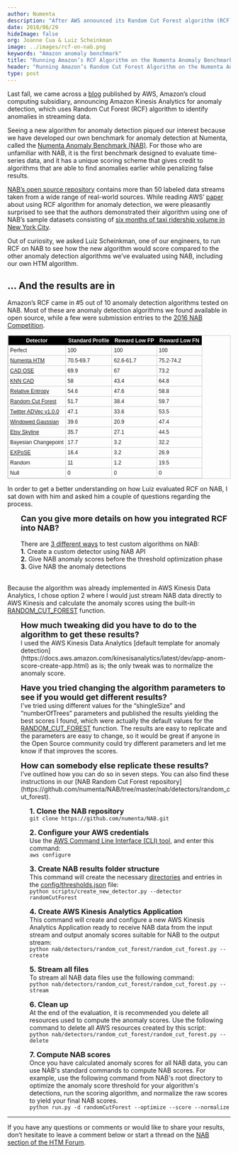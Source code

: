 ```yaml
---
author: Numenta
description: "After AWS announced its Random Cut Forest algorithm (RCF) for anomaly detection, we were curious to see how it would score on the Numenta Anomaly Benchmark (NAB), a benchmark we designed to test anomaly detection algorithms. We share the results in this blog and ask one of our engineers to walk us through the process"
date: 2018/06/29
hideImage: false
org: Joanne Cua & Luiz Scheinkman
image: ../images/rcf-on-nab.png
keywords: "Amazon anomaly benchmark"
title: "Running Amazon’s RCF Algorithm on the Numenta Anomaly Benchmark"
header: "Running Amazon’s Random Cut Forest Algorithm on the Numenta Anomaly Benchmark"
type: post
---
```


Last fall, we came across a [blog](https://aws.amazon.com/about-aws/whats-new/2017/11/now-get-explanations-for-anomaly-scores-with-amazon-kinesis-analytics-anomaly-detection/?sc_channel=em&sc_campaign=Launch_RN20171107&sc_publisher=aws&sc_medium=em_&sc_content=launch_la_nontier1&sc_country=&sc_geo=&sc_category=mult&sc_outcome=launch&mkt_tok=eyJpIjoiWVdReFl6SmxOemhrWlRRMyIsInQiOiJpNnlqXC9sZWRUZEVld0ZSVDEwd2NLTW5sb2JmMlp6S0JKdVVyZkZQbElZM09SZnpDQjhUdmN1dkR5dFM3bU5aWkVrZ3FPRHpMUjZmYm5jSkg1WUhUUmZLbXg3bUpOOVhUQzdIaTU0QjBuV3hucnV5ZDEzZld5cXhnZjE2NFdRUkMifQ%3D%3D) published by AWS, Amazon’s cloud computing subsidiary, announcing Amazon Kinesis Analytics for anomaly detection, which uses Random Cut Forest (RCF) algorithm to identify anomalies in streaming data.

Seeing a new algorithm for anomaly detection piqued our interest because we have developed our own benchmark for anomaly detection at Numenta, called the [Numenta Anomaly Benchmark (NAB)](/applications/numenta-anomaly-benchmark/). For those who are unfamiliar with NAB, it is the first benchmark designed to evaluate time-series data, and it has a unique scoring scheme that gives credit to algorithms that are able to find anomalies earlier while penalizing false results.

[NAB’s open source repository](https://github.com/numenta/NAB) contains more than 50 labeled data streams taken from a wide range of real-world sources. While reading AWS’ [paper](http://proceedings.mlr.press/v48/guha16.pdf) about using RCF algorithm for anomaly detection, we were pleasantly surprised to see that the authors demonstrated their algorithm using one of NAB’s sample datasets consisting of [six months of taxi ridership volume in New York City](https://github.com/numenta/NAB/blob/master/data/realKnownCause/nyc_taxi.csv).

Out of curiosity, we asked Luiz Scheinkman, one of our engineers, to run RCF on NAB to see how the new algorithm would score compared to the other anomaly detection algorithms we’ve evaluated using NAB, including our own HTM algorithm.

## ... And the results are in

Amazon’s RCF came in #5 out of 10 anomaly detection algorithms tested on NAB. Most of these are anomaly detection algorithms we found available in open source, while a few were submission entries to the [2016 NAB Competition](/company/newsletter/2016/02/10/numenta-anomaly-benchmark-competition/).

<style type="text/css">
	table.tableizer-table {
		font-size: 12px;
		border: 1px solid #CCC;
		font-family: Arial, Helvetica, sans-serif;
	}
	.tableizer-table td {
		padding: 4px;
		margin: 3px;
		border: 1px solid #CCC;
	}
	.tableizer-table th {
		background-color: #000000;
		color: fff;
		font-weight: bold;
	}
</style>
<table class="tableizer-table">
<thead><tr class="tableizer-firstrow"><th>Detector</th><th>Standard Profile</th><th>Reward Low FP</th><th>Reward Low FN</th></tr></thead><tbody>
 <tr><td>Perfect</td><td>100</td><td>100</td><td>100</td></tr>
 <tr><td><a href="https://github.com/numenta/nupic">Numenta HTM</a></td><td>70.5-69.7</td><td>62.6-61.7</td><td>75.2-74.2</td></tr>
 <tr><td><a href="https://github.com/smirmik/CAD">CAD OSE</a></td><td>69.9</td><td>67</td><td>73.2</td></tr>
 <tr><td><a href="https://github.com/numenta/NAB/tree/master/nab/detectors/knncad">KNN CAD</a></td><td>58</td><td>43.4</td><td>64.8</td></tr>
 <tr><td><a href="http://www.hpl.hp.com/techreports/2011/HPL-2011-8.pdf">Relative Entropy</a></td><td>54.6</td><td>47.6</td><td>58.8</td></tr>
 <tr><td><a href="http://proceedings.mlr.press/v48/guha16.pdf">Random Cut Forest</a></td><td>51.7</td><td>38.4</td><td>59.7</td></tr>
 <tr><td><a href="https://github.com/twitter/AnomalyDetection">Twitter ADVec v1.0.0</a></td><td>47.1</td><td>33.6</td><td>53.5</td></tr>
 <tr><td><a href="https://github.com/numenta/NAB/blob/master/nab/detectors/gaussian/windowedGaussian_detector.py">Windowed Gaussian</a></td><td>39.6</td><td>20.9</td><td>47.4</td></tr>
 <tr><td><a href="https://github.com/etsy/skyline">Etsy Skyline</a></td><td>35.7</td><td>27.1</td><td>44.5</td></tr>
 <tr><td>Bayesian Changepoint</td><td>17.7</td><td>3.2</td><td>32.2</td></tr>
 <tr><td><a href="https://arxiv.org/abs/1601.06602v3">EXPoSE</a></td><td>16.4</td><td>3.2</td><td>26.9</td></tr>
 <tr><td>Random</td><td>11</td><td>1.2</td><td>19.5</td></tr>
 <tr><td>Null</td><td>0</td><td>0</td><td>0</td></tr>
</tbody></table>

In order to get a better understanding on how Luiz evaluated RCF on NAB, I sat down with him and asked him a couple of questions regarding the process.

<p style="margin-left: 30px"><font size="4"><b>Can you give more details on how you integrated RCF into NAB?</b></font> <br><br>
There are <a href="https://github.com/numenta/NAB/wiki/NAB-Entry-Points">3 different ways</a> to test custom algorithms on NAB: <br>
<b>1.</b> Create a custom detector using NAB API <br>
<b>2.</b> Give NAB anomaly scores before the threshold optimization phase<br>
<b>3.</b> Give NAB the anomaly detections<br><br>

Because the algorithm was already implemented in AWS Kinesis Data Analytics, I chose option 2 where I would just stream NAB data directly to AWS Kinesis and calculate the anomaly scores using the built-in <a href="https://docs.aws.amazon.com/kinesisanalytics/latest/sqlref/sqlrf-random-cut-forest.html">RANDOM_CUT_FOREST</a> function. </p>

<p style="margin-left: 30px"><font size="4"><b>How much tweaking did you have to do to the algorithm to get these results?</b></font> <br>
I used the AWS Kinesis Data Analytics [default template for anomaly detection](https://docs.aws.amazon.com/kinesisanalytics/latest/dev/app-anom-score-create-app.html) as is; the only tweak was to normalize the anomaly score.</p>

<p style="margin-left: 30px"><font size="4"><b>Have you tried changing the algorithm parameters to see if you would get different results?</b></font> <br>
I've tried using different values for the “shingleSize” and “numberOfTrees” parameters and published the results yielding the best scores I found, which were actually the default values for the <a href="https://docs.aws.amazon.com/kinesisanalytics/latest/sqlref/sqlrf-random-cut-forest.html">RANDOM_CUT_FOREST</a> function. The results are easy to replicate and the parameters are easy to change, so it would be great if anyone in the Open Source community could try different parameters and let me know if that improves the scores. </p>

<p style="margin-left: 30px"><font size="4"><b>How can somebody else replicate these results?</b></font> <br>
I’ve outlined how you can do so in seven steps. You can also find these instructions in our [NAB Random Cut Forest repository](https://github.com/numenta/NAB/tree/master/nab/detectors/random_cut_forest). </p>

<p style="margin-left: 50px"><font size="3"><b>1. Clone the NAB repository</b></font> <br>
<code>git clone https://github.com/numenta/NAB.git</code>
</p>

<p style="margin-left: 50px"><font size="3"><b>2. Configure your AWS credentials</b></font> <br>
Use the <a href="https://aws.amazon.com/cli/">AWS Command Line Interface (CLI) tool</a>, and enter this command:<br>
<code>aws configure</code>
</p>

<p style="margin-left: 50px"><font size="3"><b>3. Create NAB results folder structure</b></font> <br>
This command will create the necessary <a href="https://github.com/numenta/NAB/blob/master/results/randomCutForest">directories</a> and entries in the <a href="https://github.com/numenta/NAB/blob/master/config/thresholds.json">config/thresholds.json</a> file:<br>
<code>python scripts/create_new_detector.py --detector randomCutForest</code>
</p>

<p style="margin-left: 50px"><font size="3"><b>4. Create AWS Kinesis Analytics Application</b></font> <br>
This command will create and configure a new AWS Kinesis Analytics Application ready to receive NAB data from the input stream and output anomaly scores suitable for NAB to the output stream:<br>
<code>python nab/detectors/random_cut_forest/random_cut_forest.py --create</code>
</p>

<p style="margin-left: 50px"><font size="3"><b>5. Stream all files</b></font> <br>
To stream all NAB data files use the following command: <br>
<code>python nab/detectors/random_cut_forest/random_cut_forest.py --stream</code>
</p>

<p style="margin-left: 50px"><font size="3"><b>6. Clean up</b></font> <br>
At the end of the evaluation, it is recommended you delete all resources used to compute the anomaly scores. Use the following command to delete all AWS resources created by this script: <br>
<code>python nab/detectors/random_cut_forest/random_cut_forest.py --delete</code>
</p>

<p style="margin-left: 50px"><font size="3"><b>7. Compute NAB scores</b></font> <br>
Once you have calculated anomaly scores for all NAB data, you can use NAB's standard commands to compute NAB scores. For example, use the following command from NAB's root directory to optimize the anomaly score threshold for your algorithm's detections, run the scoring algorithm, and normalize the raw scores to yield your final NAB scores. <br>
<code>python run.py -d randomCutForest --optimize --score --normalize</code>
</p>

<hr>

If you have any questions or comments or would like to share your results, don’t hesitate to leave a comment below or start a thread on the [NAB section of the HTM Forum](https://discourse.numenta.org/c/nupic/nab).

